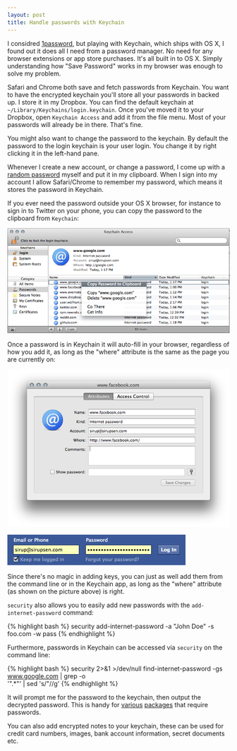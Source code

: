 ```yaml
---
layout: post
title: Handle passwords with Keychain
---
```


I considred [1password][1password], but playing with
Keychain, which ships with OS X, I found out it does all I need from a password manager. 
No need for any browser extensions or app store purchases. It's all built in to OS X. 
Simply understanding how "Save Password" works in my browser was enough to solve
my problem.

Safari and Chrome both save and fetch passwords from Keychain. You want to have
the encrypted keychain you'll store all your passwords in backed up. I store it
in my Dropbox. You can find the default keychain at
`~/Library/Keychains/login.keychain`. Once you've moved it to your Dropbox, open
`Keychain Access` and add it from the file menu. Most of your passwords will 
already be in there. That's fine.

You might also want to change the password to the keychain. By default the
password to the login keychain is your user login. You change it by right
clicking it in the left-hand pane.

Whenever I create a new account, or change a password, I come up with a 
[random password](http://xkcd.com/936/) myself and put it in my clipboard. 
When I sign into my account I allow Safari/Chrome to remember my password, which means 
it stores the password in Keychain. 

If you ever need the password outside your OS X browser, for instance to sign in to
Twitter on your phone, you can copy the password to the clipboard from `Keychain`:

![](/static/images/passwords/copy-to-clipboard.png)

Once a password is in Keychain it will auto-fill in your browser, regardless of
how you add it, as long as the "where" attribute is the same as the page you are
currently on:

![](/static/images/passwords/keychain-facebook-details.png)

![](/static/images/passwords/facebook-autocomplete.png)

Since there's no magic in adding keys, you can just as well add them from the
command line or in the Keychain app, as long as the "where" attribute (as shown on the
picture above) is right.

`security` also allows you to easily add new passwords with the
`add-internet-password` command:

{% highlight bash %}
    security add-internet-password -a "John Doe" -s foo.com -w pass 
{% endhighlight %}

Furthermore, passwords in Keychain can be accessed via `security` on the command line:

{% highlight bash %}
    security 2>&1 >/dev/null find-internet-password -gs www.google.com | grep -o \
      '".*"' | sed 's/"//g'
{% endhighlight %}

It will prompt me for the password to the keychain, then output the decrypted
password. This is handy for [various][mutt] [packages][gist] that require passwords.

You can also add encrypted notes to your keychain, these can be used for credit card
numbers, images, bank account information, secret documents etc.

[gist]: https://github.com/defunkt/gist/#authentication
[mutt]: http://www.mutt.org/
[1password]: https://agilebits.com/onepassword
